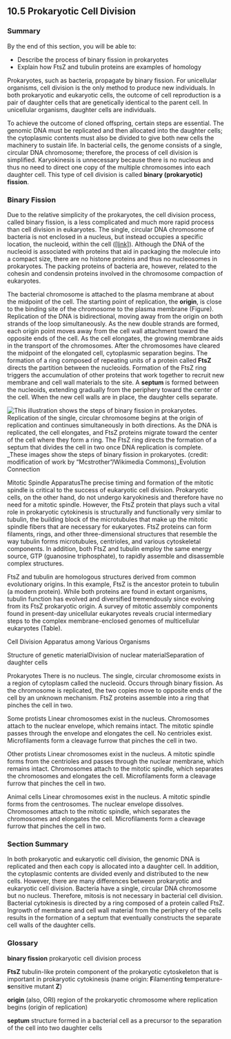 ##  10.5 Prokaryotic Cell Division 

### Summary

By the end of this section, you will be able to: 

  - Describe the process of binary fission in prokaryotes
  - Explain how FtsZ and tubulin proteins are examples of homology

Prokaryotes, such as bacteria, propagate by binary fission. For unicellular organisms, cell division is the only method to produce new individuals. In both prokaryotic and eukaryotic cells, the outcome of cell reproduction is a pair of daughter cells that are genetically identical to the parent cell. In unicellular organisms, daughter cells are individuals.

To achieve the outcome of cloned offspring, certain steps are essential. The genomic DNA must be replicated and then allocated into the daughter cells; the cytoplasmic contents must also be divided to give both new cells the machinery to sustain life. In bacterial cells, the genome consists of a single, circular DNA chromosome; therefore, the process of cell division is simplified. Karyokinesis is unnecessary because there is no nucleus and thus no need to direct one copy of the multiple chromosomes into each daughter cell. This type of cell division is called **binary (prokaryotic) fission**.

### Binary Fission

Due to the relative simplicity of the prokaryotes, the cell division process, called binary fission, is a less complicated and much more rapid process than cell division in eukaryotes. The single, circular DNA chromosome of bacteria is not enclosed in a nucleus, but instead occupies a specific location, the nucleoid, within the cell ([[link]][1]). Although the DNA of the nucleoid is associated with proteins that aid in packaging the molecule into a compact size, there are no histone proteins and thus no nucleosomes in prokaryotes. The packing proteins of bacteria are, however, related to the cohesin and condensin proteins involved in the chromosome compaction of eukaryotes.

The bacterial chromosome is attached to the plasma membrane at about the midpoint of the cell. The starting point of replication, the **origin**, is close to the binding site of the chromosome to the plasma membrane (Figure). Replication of the DNA is bidirectional, moving away from the origin on both strands of the loop simultaneously. As the new double strands are formed, each origin point moves away from the cell wall attachment toward the opposite ends of the cell. As the cell elongates, the growing membrane aids in the transport of the chromosomes. After the chromosomes have cleared the midpoint of the elongated cell, cytoplasmic separation begins. The formation of a ring composed of repeating units of a protein called **FtsZ** directs the partition between the nucleoids. Formation of the FtsZ ring triggers the accumulation of other proteins that work together to recruit new membrane and cell wall materials to the site. A **septum** is formed between the nucleoids, extending gradually from the periphery toward the center of the cell. When the new cell walls are in place, the daughter cells separate.

![This illustration shows the steps of binary fission in prokaryotes. Replication of the single, circular chromosome begins at the origin of replication and continues simultaneously in both directions. As the DNA is replicated, the cell elongates, and FtsZ proteins migrate toward the center of the cell where they form a ring. The FtsZ ring directs the formation of a septum that divides the cell in two once DNA replication is complete.][2] _These images show the steps of binary fission in prokaryotes. (credit: modification of work by “Mcstrother”/Wikimedia Commons)_Evolution Connection

Mitotic Spindle ApparatusThe precise timing and formation of the mitotic spindle is critical to the success of eukaryotic cell division. Prokaryotic cells, on the other hand, do not undergo karyokinesis and therefore have no need for a mitotic spindle. However, the FtsZ protein that plays such a vital role in prokaryotic cytokinesis is structurally and functionally very similar to tubulin, the building block of the microtubules that make up the mitotic spindle fibers that are necessary for eukaryotes. FtsZ proteins can form filaments, rings, and other three-dimensional structures that resemble the way tubulin forms microtubules, centrioles, and various cytoskeletal components. In addition, both FtsZ and tubulin employ the same energy source, GTP (guanosine triphosphate), to rapidly assemble and disassemble complex structures.

FtsZ and tubulin are homologous structures derived from common evolutionary origins. In this example, FtsZ is the ancestor protein to tubulin (a modern protein). While both proteins are found in extant organisms, tubulin function has evolved and diversified tremendously since evolving from its FtsZ prokaryotic origin. A survey of mitotic assembly components found in present-day unicellular eukaryotes reveals crucial intermediary steps to the complex membrane-enclosed genomes of multicellular eukaryotes (Table).

Cell Division Apparatus among Various Organisms

Structure of genetic materialDivision of nuclear materialSeparation of daughter cells

Prokaryotes
There is no nucleus. The single, circular chromosome exists in a region of cytoplasm called the nucleoid.
Occurs through binary fission. As the chromosome is replicated, the two copies move to opposite ends of the cell by an unknown mechanism.
FtsZ proteins assemble into a ring that pinches the cell in two.

Some protists
Linear chromosomes exist in the nucleus.
Chromosomes attach to the nuclear envelope, which remains intact. The mitotic spindle passes through the envelope and elongates the cell. No centrioles exist.
Microfilaments form a cleavage furrow that pinches the cell in two.

Other protists
Linear chromosomes exist in the nucleus.
A mitotic spindle forms from the centrioles and passes through the nuclear membrane, which remains intact. Chromosomes attach to the mitotic spindle, which separates the chromosomes and elongates the cell.
Microfilaments form a cleavage furrow that pinches the cell in two.

Animal cells
Linear chromosomes exist in the nucleus.
A mitotic spindle forms from the centrosomes. The nuclear envelope dissolves. Chromosomes attach to the mitotic spindle, which separates the chromosomes and elongates the cell.
Microfilaments form a cleavage furrow that pinches the cell in two.

### Section Summary

In both prokaryotic and eukaryotic cell division, the genomic DNA is replicated and then each copy is allocated into a daughter cell. In addition, the cytoplasmic contents are divided evenly and distributed to the new cells. However, there are many differences between prokaryotic and eukaryotic cell division. Bacteria have a single, circular DNA chromosome but no nucleus. Therefore, mitosis is not necessary in bacterial cell division. Bacterial cytokinesis is directed by a ring composed of a protein called FtsZ. Ingrowth of membrane and cell wall material from the periphery of the cells results in the formation of a septum that eventually constructs the separate cell walls of the daughter cells.

### Glossary

**binary fission** prokaryotic cell division process

**FtsZ** tubulin-like protein component of the prokaryotic cytoskeleton that is important in prokaryotic cytokinesis (name origin: **F**ilamenting **t**emperature-**s**ensitive mutant **Z**)

**origin** (also, ORI) region of the prokaryotic chromosome where replication begins (origin of replication)

**septum** structure formed in a bacterial cell as a precursor to the separation of the cell into two daughter cells

   [1]: /contents/185cbf87-c72e-48f5-b51e-f14f21b5eabd@11.5:4caf480f-6848-4231-9fe3-345bd87cae80@9#fig-ch10_01_01
   [2]: https://cnx.org/resources/d77447a175c514d030035dcf78af6de6da7f36b7/Figure_10_05_01.jpg

